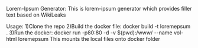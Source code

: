 Lorem-Ipsum Generator:
This is lorem-ipsum generator which provides filler text based on WikiLeaks

Usage:
1)Clone the repo
2)Build the docker file: docker build -t loremepsum .
3)Run the docker: docker run -p80:80 -d -v $(pwd):/www/ --name vol-html loremepsum
  This mounts the local files onto docker folder
  


